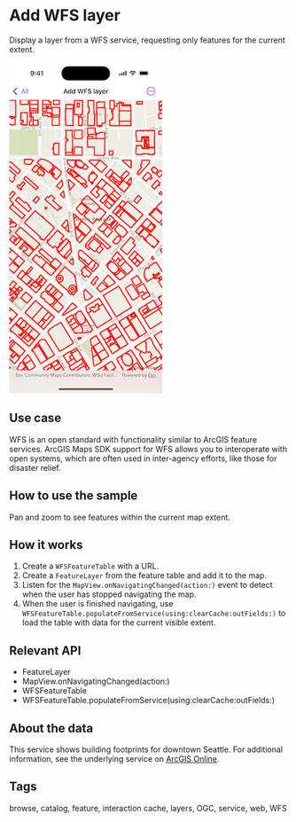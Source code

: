 # Add WFS layer

Display a layer from a WFS service, requesting only features for the current extent.

![Image of Add WFS Layer sample](add-wfs-layer.png)

## Use case

WFS is an open standard with functionality similar to ArcGIS feature services. ArcGIS Maps SDK support for WFS allows you to interoperate with open systems, which are often used in inter-agency efforts, like those for disaster relief.

## How to use the sample

Pan and zoom to see features within the current map extent.

## How it works

1. Create a `WFSFeatureTable` with a URL.
2. Create a `FeatureLayer` from the feature table and add it to the map.
3. Listen for the `MapView.onNavigatingChanged(action:)` event to detect when the user has stopped navigating the map.
4. When the user is finished navigating, use `WFSFeatureTable.populateFromService(using:clearCache:outFields:)` to load the table with data for the current visible extent.

## Relevant API

* FeatureLayer
* MapView.onNavigatingChanged(action:)
* WFSFeatureTable
* WFSFeatureTable.populateFromService(using:clearCache:outFields:)

## About the data

This service shows building footprints for downtown Seattle. For additional information, see the underlying service on [ArcGIS Online](https://arcgisruntime.maps.arcgis.com/home/item.html?id=1b81d35c5b0942678140efc29bc25391).

## Tags

browse, catalog, feature, interaction cache, layers, OGC, service, web, WFS

